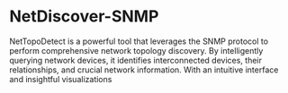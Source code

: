 # NetDiscover-SNMP
NetTopoDetect is a powerful tool that leverages the SNMP protocol to perform comprehensive network topology discovery. By intelligently querying network devices, it identifies interconnected devices, their relationships, and crucial network information. With an intuitive interface and insightful visualizations

